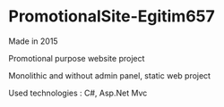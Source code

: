 # PromotionalSite-Egitim657

Made in 2015

Promotional purpose website project

Monolithic and without admin panel, static web project

Used technologies : C#, Asp.Net Mvc
